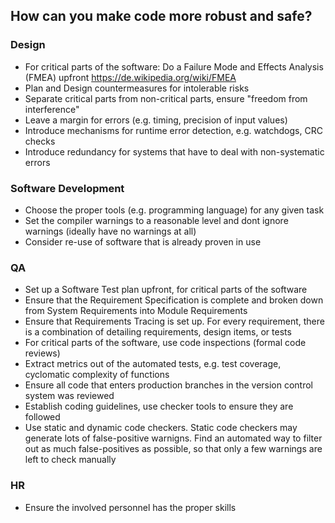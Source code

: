 ## How can you make code more robust and safe?

### Design

- For critical parts of the software: Do a Failure Mode and Effects Analysis (FMEA) upfront https://de.wikipedia.org/wiki/FMEA
- Plan and Design countermeasures for intolerable risks
- Separate critical parts from non-critical parts, ensure "freedom from interference"
- Leave a margin for errors (e.g. timing, precision of input values)
- Introduce mechanisms for runtime error detection, e.g. watchdogs, CRC checks
- Introduce redundancy for systems that have to deal with non-systematic errors

### Software Development

- Choose the proper tools (e.g. programming language) for any given task
- Set the compiler warnings to a reasonable level and dont ignore warnings (ideally have no warnings at all)
- Consider re-use of software that is already proven in use

### QA

- Set up a Software Test plan upfront, for critical parts of the software
- Ensure that the Requirement Specification is complete and broken down from System Requirements into Module Requirements
- Ensure that Requirements Tracing is set up. For every requirement, there is a combination of detailing requirements, design items, or tests
- For critical parts of the software, use code inspections (formal code reviews)
- Extract metrics out of the automated tests, e.g. test coverage, cyclomatic complexity of functions
- Ensure all code that enters production branches in the version control system was reviewed
- Establish coding guidelines, use checker tools to ensure they are followed
- Use static and dynamic code checkers. Static code checkers may generate lots of false-positive warnigns. Find an automated way to filter out as much false-positives as possible, so that only a few warnings are left to check manually

### HR
- Ensure the involved personnel has the proper skills
